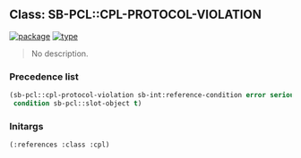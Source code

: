 ## Class: SB-PCL::CPL-PROTOCOL-VIOLATION
[![package](https://img.shields.io/badge/Package-SB--PCL-5f9ea0.svg?style=social&colorA=999999)](../) [![type](https://img.shields.io/badge/Type-Class-5f9ea0.svg?style=social&colorA=999999)](../#class) 

> No description.

### Precedence list
```cl
(sb-pcl::cpl-protocol-violation sb-int:reference-condition error serious-condition
 condition sb-pcl::slot-object t)
```
### Initargs
```cl
(:references :class :cpl)
```
